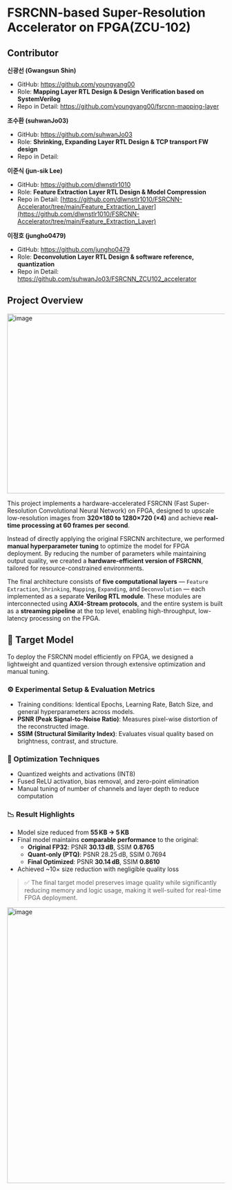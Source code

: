 # FSRCNN-based Super-Resolution Accelerator on FPGA(ZCU-102)
## Contributor
**신광선 (Gwangsun Shin)**  
- GitHub: https://github.com/youngyang00
- Role: **Mapping Layer RTL Design & Design Verification based on SystemVerilog**  
- Repo in Detail: https://github.com/youngyang00/fsrcnn-mapping-layer

**조수환 (suhwanJo03)**  
- GitHub: https://github.com/suhwanJo03
- Role: **Shrinking, Expanding Layer RTL Design & TCP transport FW design**
- Repo in Detail:
  
**이준식 (jun-sik Lee)**  
- GitHub: https://github.com/dlwnstlr1010
- Role: **Feature Extraction Layer RTL Design & Model Compression**
- Repo in Detail: [https://github.com/dlwnstlr1010/FSRCNN-Accelerator/tree/main/Feature_Extraction_Layer](https://github.com/dlwnstlr1010/FSRCNN-Accelerator/tree/main/Feature_Extraction_Layer)

**이정호 (jungho0479)**  
- GitHub: https://github.com/jungho0479
- Role: **Deconvolution Layer RTL Design & software reference, quantization**
- Repo in Detail: https://github.com/suhwanJo03/FSRCNN_ZCU102_accelerator


## Project Overview
<img width="1140" height="416" alt="image" src="https://github.com/user-attachments/assets/71fc560f-0a40-40b2-80ef-632f68e87078" />

This project implements a hardware-accelerated FSRCNN (Fast Super-Resolution Convolutional Neural Network) on FPGA, designed to upscale low-resolution images from **320×180 to 1280×720 (×4)** and achieve **real-time processing at 60 frames per second**.

Instead of directly applying the original FSRCNN architecture, we performed **manual hyperparameter tuning** to optimize the model for FPGA deployment. By reducing the number of parameters while maintaining output quality, we created a **hardware-efficient version of FSRCNN**, tailored for resource-constrained environments.

The final architecture consists of **five computational layers** — `Feature Extraction`, `Shrinking`, `Mapping`, `Expanding`, and `Deconvolution` — each implemented as a separate **Verilog RTL module**. These modules are interconnected using **AXI4-Stream protocols**, and the entire system is built as a **streaming pipeline** at the top level, enabling high-throughput, low-latency processing on the FPGA.

## 🎯 Target Model

To deploy the FSRCNN model efficiently on FPGA, we designed a lightweight and quantized version through extensive optimization and manual tuning.

### ⚙️ Experimental Setup & Evaluation Metrics
- Training conditions: Identical Epochs, Learning Rate, Batch Size, and general hyperparameters across models.
- **PSNR (Peak Signal-to-Noise Ratio)**: Measures pixel-wise distortion of the reconstructed image.
- **SSIM (Structural Similarity Index)**: Evaluates visual quality based on brightness, contrast, and structure.

### 🔧 Optimization Techniques
- Quantized weights and activations (INT8)
- Fused ReLU activation, bias removal, and zero-point elimination
- Manual tuning of number of channels and layer depth to reduce computation

### 📉 Result Highlights
- Model size reduced from **55 KB → 5 KB**
- Final model maintains **comparable performance** to the original:
    - **Original FP32**: PSNR **30.13 dB**, SSIM **0.8765**
    - **Quant-only (PTQ)**: PSNR 28.25 dB, SSIM 0.7694
    - **Final Optimized**: PSNR **30.14 dB**, SSIM **0.8610**
- Achieved ~10× size reduction with negligible quality loss

> ✅ The final target model preserves image quality while significantly reducing memory and logic usage, making it well-suited for real-time FPGA deployment.

<img width="682" height="638" alt="image" src="https://github.com/user-attachments/assets/c08095d3-8d28-4b10-bb50-76b1a1a3fe9c" />

